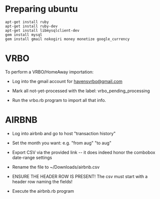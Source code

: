 # Preparing ubuntu

```
apt-get install ruby
apt-get install ruby-dev
apt-get install libmysqlclient-dev
gem install mysql
gem install gmail nokogiri money monetize google_currency
```

# VRBO

To perform a VRBO/HomeAway importation:

* Log into the gmail account for havensvrbo@gmail.com

* Mark all not-yet-processed with the label:  vrbo_pending_processing

* Run the vrbo.rb program to import all that info.


# AIRBNB

* Log into airbnb and go to host "transaction history"

* Set the month you want: e.g. "from aug" "to aug"

* Export CSV via the provided link -- it does indeed honor the combobox date-range settings

* Rename the file to ~/Downloads/airbnb.csv

* ENSURE THE HEADER ROW IS PRESENT!  The csv must start with a header row naming the fields!

* Execute the airbnb.rb program

